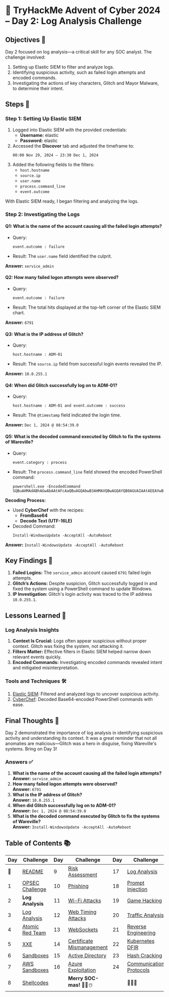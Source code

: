 # 🎄 TryHackMe Advent of Cyber 2024 – Day 2: Log Analysis Challenge

## Objectives 🎯

Day 2 focused on log analysis—a critical skill for any SOC analyst. The challenge involved:
1. Setting up Elastic SIEM to filter and analyze logs.
2. Identifying suspicious activity, such as failed login attempts and encoded commands.
3. Investigating the actions of key characters, Glitch and Mayor Malware, to determine their intent.

## Steps 🚀

### Step 1: Setting Up Elastic SIEM
1. Logged into Elastic SIEM with the provided credentials:
   - **Username:** elastic  
   - **Password:** elastic  
2. Accessed the **Discover** tab and adjusted the timeframe to:
   ```
   00:00 Nov 29, 2024 – 23:30 Dec 1, 2024
   ```
3. Added the following fields to the filters:
   - `host.hostname`
   - `source.ip`
   - `user.name`
   - `process.command_line`
   - `event.outcome`

With Elastic SIEM ready, I began filtering and analyzing the logs.

### Step 2: Investigating the Logs

#### **Q1: What is the name of the account causing all the failed login attempts?**
- Query:
  ```
  event.outcome : failure
  ```
- Result:
  The `user.name` field identified the culprit.

**Answer:** `service_admin`

#### **Q2: How many failed logon attempts were observed?**
- Query:
  ```
  event.outcome : failure
  ```
- Result:
  The total hits displayed at the top-left corner of the Elastic SIEM chart.

**Answer:** `6791`

#### **Q3: What is the IP address of Glitch?**
- Query:
  ```
  host.hostname : ADM-01
  ```
- Result:
  The `source.ip` field from successful login events revealed the IP.

**Answer:** `10.0.255.1`

#### **Q4: When did Glitch successfully log on to ADM-01?**
- Query:
  ```
  host.hostname : ADM-01 and event.outcome : success
  ```
- Result:
  The `@timestamp` field indicated the login time.

**Answer:** `Dec 1, 2024 @ 08:54:39.0`

#### **Q5: What is the decoded command executed by Glitch to fix the systems of Wareville?**
- Query:
  ```
  event.category : process
  ```
- Result:
  The `process.command_line` field showed the encoded PowerShell command:
  ```
  powershell.exe -EncodedCommand SQBuAHMAdABhAGwAbAAtAFcAaQBuAGQAbwB3AHMAVQBwAGQAYQB0AGUAIAAtAEEAYwBjAGUAcAB0AEEAbABsACAALQBBAHUAdABvAFIAZQBiAG8AbwB0AA==
  ```

**Decoding Process:**
- Used **CyberChef** with the recipes:
  - **FromBase64**
  - **Decode Text (UTF-16LE)**
- Decoded Command:
  ```
  Install-WindowsUpdate -AcceptAll -AutoReboot
  ```

**Answer:** `Install-WindowsUpdate -AcceptAll -AutoReboot`

## Key Findings 🔑

1. **Failed Logins:** The `service_admin` account caused `6791` failed login attempts.
2. **Glitch’s Actions:** Despite suspicion, Glitch successfully logged in and fixed the system using a PowerShell command to update Windows.
3. **IP Investigation:** Glitch's login activity was traced to the IP address `10.0.255.1`.

## Lessons Learned 🌟

### Log Analysis Insights
1. **Context Is Crucial:** Logs often appear suspicious without proper context. Glitch was fixing the system, not attacking it.
2. **Filters Matter:** Effective filters in Elastic SIEM helped narrow down relevant events quickly.
3. **Encoded Commands:** Investigating encoded commands revealed intent and mitigated misinterpretation.

### Tools and Techniques 🛠️
1. [Elastic SIEM](https://www.elastic.co/what-is/siem): Filtered and analyzed logs to uncover suspicious activity.
2. [CyberChef](https://gchq.github.io/CyberChef/): Decoded Base64-encoded PowerShell commands with ease.


## Final Thoughts 🎁

Day 2 demonstrated the importance of log analysis in identifying suspicious activity and understanding its context. It was a great reminder that not all anomalies are malicious—Glitch was a hero in disguise, fixing Wareville's systems. Bring on Day 3!

### Answers ✅
1. **What is the name of the account causing all the failed login attempts?**  
   **Answer:** `service_admin`
2. **How many failed logon attempts were observed?**  
   **Answer:** `6791`
3. **What is the IP address of Glitch?**  
   **Answer:** `10.0.255.1`
4. **When did Glitch successfully log on to ADM-01?**  
   **Answer:** `Dec 1, 2024 @ 08:54:39.0`
5. **What is the decoded command executed by Glitch to fix the systems of Wareville?**  
   **Answer:** `Install-WindowsUpdate -AcceptAll -AutoReboot`
   
## Table of Contents 📚

| Day  | Challenge                              | Day  | Challenge                               | Day  | Challenge                               |
|------|----------------------------------------|------|-----------------------------------------|------|-----------------------------------------|
| 📖  | [README](../README.md)                 | 9    | [Risk Assessment](days/day9.md)         | 17   | [Log Analysis](days/day17.md)           |
| 1    | [OPSEC Challenge](days/day1.md)        | 10   | [Phishing](days/day10.md)               | 18   | [Prompt Injection](days/day18.md)       |
| 2    | **Log Analysis**                       | 11   | [Wi-Fi Attacks](days/day11.md)          | 19   | [Game Hacking](days/day19.md)           |
| 3    | [Log Analysis](days/day3.md)           | 12   | [Web Timing Attacks](days/day12.md)     | 20   | [Traffic Analysis](days/day20.md)       |
| 4    | [Atomic Red Team](days/day4.md)        | 13   | [WebSockets](days/day13.md)             | 21   | [Reverse Engineering](days/day21.md)    |
| 5    | [XXE](days/day5.md)                    | 14   | [Certificate Mismanagement](days/day14.md)| 22  | [Kubernetes DFIR](days/day22.md)        |
| 6    | [Sandboxes](days/day6.md)              | 15   | [Active Directory](days/day15.md)       | 23   | [Hash Cracking](days/day23.md)          |
| 7    | [AWS Sandboxes](days/day7.md)          | 16   | [Azure Exploitation](days/day16.md)     | 24   | [Communication Protocols](days/day24.md)|
| 8    | [Shellcodes](days/day8.md)             |      | **Merry SOC-mas!** 🎁✨☃️              |      | 🎄✨🎅                                |
